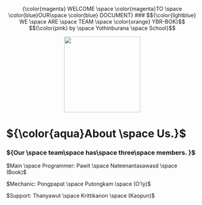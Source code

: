 <p align="center">
{\color{magenta} WELCOME \space \color{magenta}TO \space \color{blue}OUR\space \color{blue} DOCUMENT}
### $${\color{lightblue} WE \space ARE \space TEAM \space \color{orange} YBR-BOK}$$
$${\color{pink} by \space Yothinburana \space School}$$

<p align="center">
  <img src="https://ybrobot.club/image/YB%20Robot%20logo.png" width="200"/>

# ${\color{aqua}About \space Us.}$

### ${Our \space team\space has\space three\space members. }$

$Main \space Programmer: Pawit \space Nateenantasawasd \space (Book)$

$Mechanic: Pongpapat \space Putongkam \space (O'ly)$

$Support: Thanyawut \space Krittikanon \space (Kaopun)$
